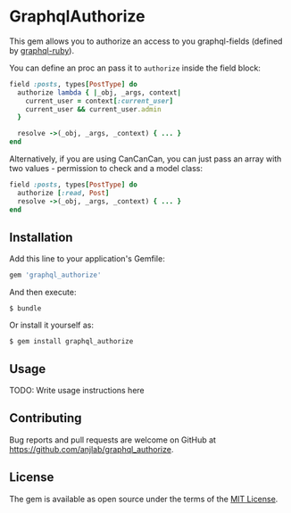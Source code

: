 # GraphqlAuthorize

This gem allows you to authorize an access to you graphql-fields (defined by [graphql-ruby](https://github.com/rmosolgo/graphql-ruby)).

You can define an proc an pass it to `authorize` inside the field block:

```ruby
field :posts, types[PostType] do
  authorize lambda { |_obj, _args, context|
    current_user = context[:current_user]
    current_user && current_user.admin
  }

  resolve ->(_obj, _args, _context) { ... }
end
```

Alternatively, if you are using CanCanCan, you can just pass an array with two values - permission to check and a model class:

```ruby
field :posts, types[PostType] do
  authorize [:read, Post]
  resolve ->(_obj, _args, _context) { ... }
end
```

## Installation

Add this line to your application's Gemfile:

```ruby
gem 'graphql_authorize'
```

And then execute:

    $ bundle

Or install it yourself as:

    $ gem install graphql_authorize

## Usage

TODO: Write usage instructions here

## Contributing

Bug reports and pull requests are welcome on GitHub at https://github.com/anjlab/graphql_authorize.

## License

The gem is available as open source under the terms of the [MIT License](https://opensource.org/licenses/MIT).
